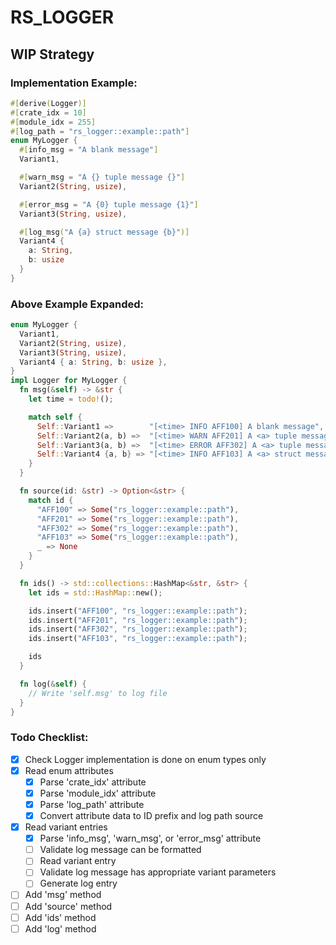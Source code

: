 # RS_LOGGER

## WIP Strategy

### Implementation Example:

```rs
#[derive(Logger)]
#[crate_idx = 10]
#[module_idx = 255]
#[log_path = "rs_logger::example::path"]
enum MyLogger {
  #[info_msg = "A blank message"]
  Variant1,

  #[warn_msg = "A {} tuple message {}"]
  Variant2(String, usize),

  #[error_msg = "A {0} tuple message {1}"]
  Variant3(String, usize),

  #[log_msg("A {a} struct message {b}")]
  Variant4 {
    a: String,
    b: usize
  }
}
```

### Above Example Expanded:

```rs
enum MyLogger {
  Variant1,
  Variant2(String, usize),
  Variant3(String, usize),
  Variant4 { a: String, b: usize },
}
impl Logger for MyLogger {
  fn msg(&self) -> &str {
    let time = todo!();

    match self {
      Self::Variant1 =>        "[<time> INFO AFF100] A blank message",
      Self::Variant2(a, b) =>  "[<time> WARN AFF201] A <a> tuple message <b>",
      Self::Variant3(a, b) =>  "[<time> ERROR AFF302] A <a> tuple message <b>",
      Self::Variant4 {a, b} => "[<time> INFO AFF103] A <a> struct message <b>",
    }
  }

  fn source(id: &str) -> Option<&str> {
    match id {
      "AFF100" => Some("rs_logger::example::path"),
      "AFF201" => Some("rs_logger::example::path"),
      "AFF302" => Some("rs_logger::example::path"),
      "AFF103" => Some("rs_logger::example::path"),
      _ => None
    }
  }

  fn ids() -> std::collections::HashMap<&str, &str> {
    let ids = std::HashMap::new();

    ids.insert("AFF100", "rs_logger::example::path");
    ids.insert("AFF201", "rs_logger::example::path");
    ids.insert("AFF302", "rs_logger::example::path");
    ids.insert("AFF103", "rs_logger::example::path");

    ids
  }

  fn log(&self) {
    // Write 'self.msg' to log file
  }
}

```

### Todo Checklist:

- [x] Check Logger implementation is done on enum types only
- [x] Read enum attributes
  - [x] Parse 'crate_idx' attribute
  - [x] Parse 'module_idx' attribute
  - [x] Parse 'log_path' attribute
  - [x] Convert attribute data to ID prefix and log path source
- [x] Read variant entries
  - [x] Parse 'info_msg', 'warn_msg', or 'error_msg' attribute
  - [ ] Validate log message can be formatted
  - [ ] Read variant entry
  - [ ] Validate log message has appropriate variant parameters
  - [ ] Generate log entry
- [ ] Add 'msg' method
- [ ] Add 'source' method
- [ ] Add 'ids' method
- [ ] Add 'log' method
